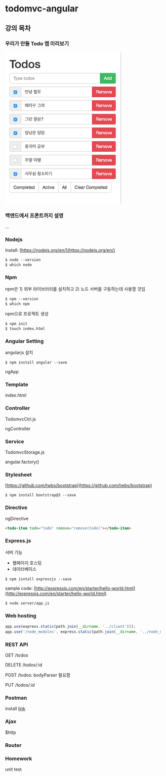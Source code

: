 todomvc-angular
===============

## 강의 목차


### 우리가 만들 Todo 앱 미리보기

![screenshot](screenshot.png)


### 백엔드에서 프론트까지 설명

...


### Nodejs

Install: [https://nodejs.org/en/](https://nodejs.org/en/)

```
$ node --version
$ which node
```

### Npm

npm은 1) 외부 라이브러리를 설치하고 2) 노드 서버를 구동하는데 사용할 것임

```
$ npm --version
$ which npm
```

npm으로 프로젝트 생성

```
$ npm init
$ touch index.html
```

### Angular Setting

angularjs 설치

```
$ npm install angular --save
```

ngApp


### Template

index.html


### Controller

TodomvcCtrl.js

ngController


### Service

TodomvcStorage.js

angular.factory()


### Stylesheet

[https://github.com/twbs/bootstrap](https://github.com/twbs/bootstrap)

```
$ npm install bootstrap@3 --save
```

### Directive

ngDirective

```html
<todo-item todo="todo" remove="remove(todo)"></todo-item>
```


### Express.js

서버 기능

* 웹페이지 호스팅
* 데이터베이스


```
$ npm isntall expressjs --save
```

sample code: [http://expressjs.com/en/starter/hello-world.html](http://expressjs.com/en/starter/hello-world.html)

```
$ node server/app.js
```

### Web hosting

```javascript
app.use(express.static(path.join(__dirname, '../client')));
app.use('/node_modules', express.static(path.join(__dirname, '../node_modules')));
```


### REST API

GET /todos

DELETE /todos/:id

POST /todos: bodyParser 필요함

PUT /todos/:id


### Postman

install [link]()


### Ajax

$http


### Router

### Homework

unit test


